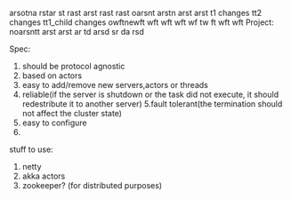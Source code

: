 arsotna
rstar
st
rast
arst
rast
rast
oarsnt
arstn
arst
arst
t1 changes
tt2 changes
tt1_child changes
owftnewft
wft
wft
wft
wf
tw
ft
wft
wft
Project:
noarsntt
arst
arst
ar
td
arsd
sr
da
rsd

Spec:
1. should be protocol agnostic
2. based on actors
3. easy to add/remove new servers,actors or threads
4. reliable(if the server is shutdown or the task did not execute, it should redestribute it to another server)
5.fault tolerant(the termination should not affect the cluster state)
6. easy to configure
7.

stuff to use:
1. netty
2. akka actors
3. zookeeper? (for distributed purposes)
